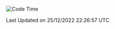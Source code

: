 <!--START_SECTION:waka-->
![Code Time](http://img.shields.io/badge/Code%20Time-0%20secs-blue)


 Last Updated on 25/12/2022 22:26:57 UTC
<!--END_SECTION:waka-->
